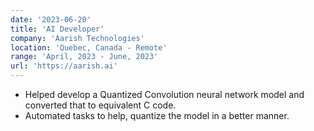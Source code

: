 ```yaml
---
date: '2023-06-20'
title: 'AI Developer'
company: 'Aarish Technologies'
location: 'Quebec, Canada - Remote'
range: 'April, 2023 - June, 2023'
url: 'https://aarish.ai'
---
```


- Helped develop a Quantized Convolution neural network model and converted that to equivalent C code.
- Automated tasks to help, quantize the model in a better manner.
